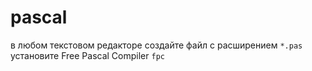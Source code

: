 # pascal
в любом текстовом редакторе создайте файл с расширением `*.pas`  
установите Free Pascal Compiler `fpc`
